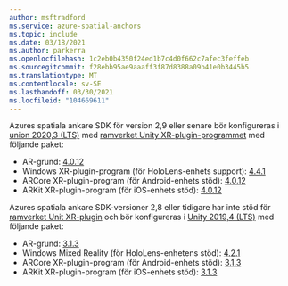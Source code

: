 ```yaml
---
author: msftradford
ms.service: azure-spatial-anchors
ms.topic: include
ms.date: 03/18/2021
ms.author: parkerra
ms.openlocfilehash: 1c2eb0b4350f24ed1b7c4d0f662c7afec3feffeb
ms.sourcegitcommit: f28ebb95ae9aaaff3f87d8388a09b41e0b3445b5
ms.translationtype: MT
ms.contentlocale: sv-SE
ms.lasthandoff: 03/30/2021
ms.locfileid: "104669611"
---
```

Azures spatiala ankare SDK för version 2,9 eller senare bör konfigureras i [union 2020,3 (LTS)](https://unity3d.com/unity/whats-new/2020.3.0) med [ramverket Unity XR-plugin-programmet](https://docs.unity3d.com/Manual/XRPluginArchitecture.html) med följande paket:

- AR-grund: [4.0.12](https://docs.unity3d.com/Packages/com.unity.xr.arfoundation@4.0/manual/index.html)
- Windows XR-plugin-program (för HoloLens-enhets support): [4.4.1](https://docs.unity3d.com/Packages/com.unity.xr.windowsmr@4.4/manual/index.html)
- ARCore XR-plugin-program (för Android-enhets stöd): [4.0.12](https://docs.unity3d.com/Packages/com.unity.xr.arcore@4.0/manual/index.html)
- ARKit XR-plugin-program (för iOS-enhets stöd): [4.0.12](https://docs.unity3d.com/Packages/com.unity.xr.arkit@4.0/manual/index.html)

Azures spatiala ankare SDK-versioner 2,8 eller tidigare har inte stöd för [ramverket Unit XR-plugin](https://docs.unity3d.com/Manual/XRPluginArchitecture.html) och bör konfigureras i [Unity 2019,4 (LTS)](https://unity.com/releases/2019-lts) med följande paket:

- AR-grund: [3.1.3](https://docs.unity3d.com/Packages/com.unity.xr.arfoundation@3.1/manual/index.html)
- Windows Mixed Reality (för HoloLens-enhetens stöd): [4.2.1](https://docs.unity3d.com/Packages/com.unity.xr.windowsmr.metro@4.2/manual/index.html)
- ARCore XR-plugin-program (för Android-enhets stöd): [3.1.3](https://docs.unity3d.com/Packages/com.unity.xr.arcore@3.1/manual/index.html)
- ARKit XR-plugin-program (för iOS-enhets stöd): [3.1.3](https://docs.unity3d.com/Packages/com.unity.xr.arkit@3.1/manual/index.html)

